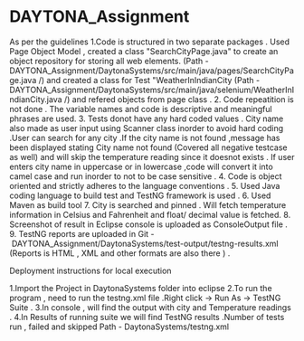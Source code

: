 # DAYTONA_Assignment

As per the guidelines
1.Code is structured in two separate packages . Used Page Object Model , created a class "SearchCityPage.java" to create an object repository for storing all web elements. (Path - DAYTONA_Assignment/DaytonaSystems/src/main/java/pages/SearchCityPage.java /) and created a class for Test "WeatherInIndianCity (Path - DAYTONA_Assignment/DaytonaSystems/src/main/java/selenium/WeatherInIndianCity.java /) and refered objects from page class .
2. Code repeatition is not done . The variable names and code is descriptive and meaningful phrases are used.
3. Tests donot have any hard coded values . City name also made as user input using Scanner class inorder to avoid hard coding .User can search for any city .If the city name is not found ,message has been displayed stating City name not found (Covered all negative testcase as well) and will skip the temperature reading since it doesnot exists . If user enters city name in uppercase or in lowercase ,code will convert it into camel case and run inorder to not to be case sensitive .
4. Code is object oriented and strictly adheres to the language conventions .
5. Used Java coding language to build test and TestNG framework is used .
6. Used Maven as build tool
7. City is searched and pinned . Will fetch temperature information in Celsius and Fahrenheit and float/ decimal value is fetched.
8. Screenshot of result in Eclipse console is uploaded as ConsoleOutput file .
9. TestNG reports are uploaded in Git - DAYTONA_Assignment/DaytonaSystems/test-output/testng-results.xml (Reports is HTML , XML and other formats are also there ) . 

Deployment instructions for local execution

1.Import the Project in DaytonaSystems folder into eclipse
2.To run the program , need to run the testng.xml file .Right click -> Run As -> TestNG Suite . 
3.In console , will find the output with city and Temperature readings .
4.In Results of running suite we will find TestNG results .Number of tests run , failed and skipped
Path - DaytonaSystems/testng.xml


